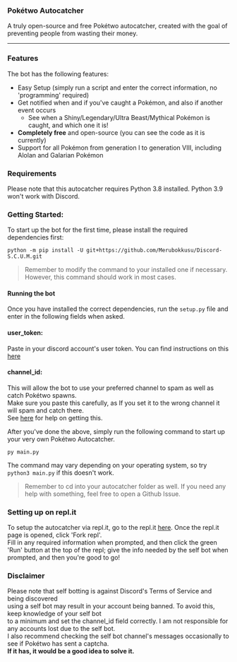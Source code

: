 ### **Pokétwo Autocatcher**
A truly open-source and free Pokétwo autocatcher, created with the goal of preventing people from wasting their money.

---

### Features
The bot has the following features:
- Easy Setup (simply run a script and enter the correct information, no 'programming' required)
- Get notified when and if you've caught a Pokémon, and also if another event occurs
    - See when a Shiny/Legendary/Ultra Beast/Mythical Pokémon is caught, and which one it is!
- **Completely free** and open-source (you can see the code as it is currently)
- Support for all Pokémon from generation I to generation VIII, including Alolan and Galarian Pokémon

### Requirements
Please note that this autocatcher requires Python 3.8 installed. Python 3.9 won't work with Discord.

### Getting Started:
To start up the bot for the first time, please install the required dependencies first:
```
python -m pip install -U git+https://github.com/Merubokkusu/Discord-S.C.U.M.git
```
> Remember to modify the command to your installed one if necessary. <br>
> However, this command should work in most cases.

#### <b>Running the bot</b>
Once you have installed the correct dependencies, run the `setup.py` file and enter in the following fields when asked.

#### <b>user_token</b>:
Paste in your discord account's user token. You can find instructions on this [here](https://www.youtube.com/watch?v=3W9tAEsK7RM) <br>

#### <b>channel_id</b>:
This will allow the bot to use your preferred channel to spam as well as catch Pokétwo spawns. <br>
Make sure you paste this carefully, as If you set it to the wrong channel it will spam and catch there. <br>
See [here](https://www.youtube.com/watch?v=6dqYctHmazc) for help on getting this.

After you've done the above, simply run the following command to start up your very own Pokétwo Autocatcher.
```
py main.py
```
The command may vary depending on your operating system, so try `python3 main.py` if this doesn't work.

> Remember to cd into your autocatcher folder as well. If you need any help with something, feel free to open a Github Issue.

### Setting up on repl.it
To setup the autocatcher via repl.it, go to the repl.it [here](https://replit.com/@devraza/autocatcher).
Once the repl.it page is opened, click 'Fork repl'. <br> Fill in any required information when prompted, and then click the green 'Run' button at the top of the repl; give the info needed by the self bot when prompted, and then you're good to go!

### Disclaimer
Please note that self botting is against Discord's Terms of Service and being discovered <br> 
using a self bot may result in your account being banned. To avoid this, keep knowledge of your self bot <br> to a minimum and set the channel_id field correctly. I am not responsible for any accounts lost due to the self bot. <br> I also recommend checking the self bot channel's messages occasionally to see if Pokétwo has sent a captcha. <br> **If it has, it would be a good idea to solve it.** <br>
